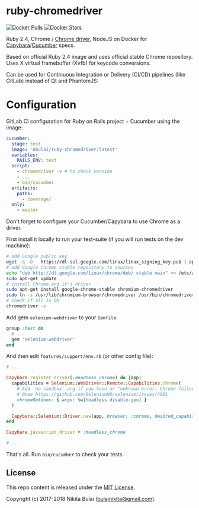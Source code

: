 # ruby-chromedriver

[![Docker Pulls](https://img.shields.io/docker/pulls/nbulai/ruby-chromedriver.svg)](https://hub.docker.com/r/nbulai/ruby-chromedriver/)
[![Docker Stars](https://img.shields.io/docker/stars/nbulai/ruby-chromedriver.svg)](https://hub.docker.com/r/nbulai/ruby-chromedriver/)

Ruby 2.4, Chrome / [Chrome driver](https://sites.google.com/a/chromium.org/chromedriver/), NodeJS on 
Docker for [Capybara](https://github.com/teamcapybara/capybara)/[Cucumber](https://github.com/cucumber/cucumber) specs.

Based on official Ruby 2.4 image and uses official stable Chrome repository. Uses X virtual framebuffer (Xvfb) for keycode conversions.

Can be used for Continuous Integration or Delivery (CI/CD) pipelines (like GitLab) instead of Qt and PhantomJS:

# Configuration

GitLab CI configuration for Ruby on Rails project + Cucumber using the image:

```yaml
cucumber:
  stage: test
  image: 'nbulai/ruby-chromedriver:latest'
  variables:
    RAILS_ENV: test
  script:
    - chromedriver -v # to check version
    - ...
    - bin/cucumber
  artifacts:
    paths:
      - coverage/
  only:
    - master
```

Don't forget to configure your Cucumber/Capybara to use Chrome as a driver.

First install it locally to run your test-suite (if you will run tests on the dev machine):

```bash
# add Google public key
wget -q -O - https://dl-ssl.google.com/linux/linux_signing_key.pub | apt-key add -
# add Google Chrome stable repository to sources
echo "deb http://dl.google.com/linux/chrome/deb/ stable main" >> /etc/apt/sources.list.d/google.list
sudo apt-get update 
# install Chrome and it's driver
sudo apt-get install google-chrome-stable chromium-chromedriver
sudo ln -s /usr/lib/chromium-browser/chromedriver /usr/bin/chromedriver
# check if all is OK
chromedriver -v
```

Add gem `selenium-webdriver` to your `Gemfile`:

```ruby
group :test do
  # ...
  gem 'selenium-webdriver'
end
```

And then edit `features/support/env.rb` (or other config file):

```ruby
# ...

Capybara.register_driver(:headless_chrome) do |app|
  capabilities = Selenium::WebDriver::Remote::Capabilities.chrome(
    # Add 'no-sandbox' arg if you have an "unknown error: Chrome failed to start: exited abnormally"
    # @see https://github.com/SeleniumHQ/selenium/issues/4961
    chromeOptions: { args: %w[headless disable-gpu] } 
  )

  Capybara::Selenium::Driver.new(app, browser: :chrome, desired_capabilities: capabilities)
end

Capybara.javascript_driver = :headless_chrome

# ...
```

That's all. Run `bin/cucumber` to check your tests.

## License

This repo content is released under the [MIT License](http://www.opensource.org/licenses/MIT).

Copyright (c) 2017-2018 Nikita Bulai (bulajnikita@gmail.com).
